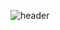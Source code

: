 ![header](https://capsule-render.vercel.app/api?type=waving&color=gradient&height=240&section=header&text=Today%20I%20Learned&fontAlignY=40&fontSize=80&desc=Just%20take%20the%20first%20step&descAlign=70)
